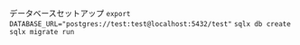 データベースセットアップ
```export DATABASE_URL="postgres://test:test@localhost:5432/test"```
```sqlx db create```
```sqlx migrate run ```